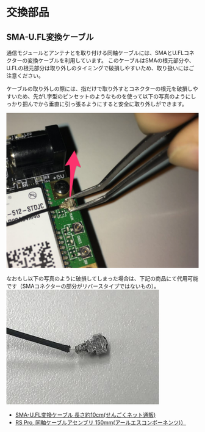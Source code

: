 <!-- toc -->

# 交換部品

## SMA-U.FL変換ケーブル

通信モジュールとアンテナとを取り付ける同軸ケーブルには、SMAとU.FLコネクターの変換ケーブルを利用しています。
このケーブルはSMAの根元部分や、U.FLの根元部分は取り外しのタイミングで破損しやすいため、取り扱いにはご注意ください。

ケーブルの取り外しの際には、指だけで取り外すとコネクターの根元を破損しやすいため、先がL字型のピンセットのようなものを使って以下の写真のようにしっかり掴んでから垂直に引っ張るようにすると安全に取り外しができます。

![ケーブル取り外し](/assets/how-to-remove-cable.png)

なおもし以下の写真のように破損してしまった場合は、下記の商品にて代用可能です（SMAコネクターの部分がリバースタイプではないもの）。
![U.FL破損部分](/assets/broken-U.FL.jpg)

- [SMA-U.FL変換ケーブル 長さ約10cm(せんごくネット通販)](http://www.sengoku.co.jp/mod/sgk_cart/detail.php?code=2DC5-UHLE)
- [RS Pro, 同軸ケーブルアセンブリ 150mm(アールエスコンポーネンツ)）](http://jp.rs-online.com/web/p/coaxial-cable-assemblies/7942897/)

